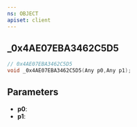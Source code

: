 ```yaml
---
ns: OBJECT
apiset: client
---
```

## _0x4AE07EBA3462C5D5

```c
// 0x4AE07EBA3462C5D5
void _0x4AE07EBA3462C5D5(Any p0,Any p1);
```


## Parameters
* **p0**:
* **p1**: